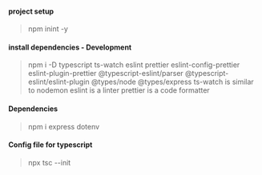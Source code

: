 #### project setup
> npm inint -y

#### install dependencies - Development
> npm i -D typescript ts-watch eslint prettier eslint-config-prettier eslint-plugin-prettier @typescript-eslint/parser @typescript-eslint/eslint-plugin @types/node @types/express
ts-watch is similar to nodemon
eslint is a linter
prettier is a code formatter

#### Dependencies
> npm i express dotenv

#### Config file for typescript
> npx tsc --init